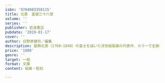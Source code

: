 ```yaml
---
isbn: '9784003358115'
title: 北斎　富嶽三十六景
volume: ''
series: ''
publisher: 岩波書店
pubdate: '2019-01-17'
cover: ''
author: 日野原健司／編集
description: 葛飾北斎（1760―1849）の富士を描いた浮世絵版画の代表作．カラーで全画を掲載，各画毎に，解説を付した．
price: '1000'
genre: ''
target: 一般
format: 文庫
content: 絵画・彫刻

---
```

